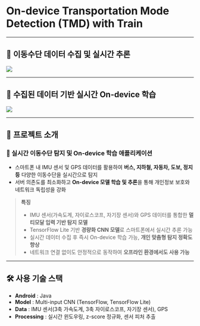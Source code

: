 # On-device Transportation Mode Detection (TMD) with Train  

---

## 🚆 이동수단 데이터 수집 및 실시간 추론
<img src="https://github.com/user-attachments/assets/29c5c5f0-5399-475b-ac1e-6a4222635e5d">

---

## 📡 수집된 데이터 기반 실시간 On-device 학습
<img src="https://github.com/user-attachments/assets/388501bd-d59b-46fd-9564-1c9e4480df5a">

---

## 📑 프로젝트 소개
### 👤 실시간 이동수단 탐지 및 On-device 학습 애플리케이션
- 스마트폰 내 IMU 센서 및 GPS 데이터를 활용하여 **버스, 지하철, 자동차, 도보, 정지 등** 다양한 이동수단을 실시간으로 탐지
- 서버 의존도를 최소화하고 **On-device 모델 학습 및 추론**을 통해 개인정보 보호와 네트워크 독립성을 강화

> **특징**  
> - IMU 센서(가속도계, 자이로스코프, 자기장 센서)와 GPS 데이터를 통합한 **멀티모달 입력 기반 탐지 모델**  
> - TensorFlow Lite 기반 **경량화 CNN 모델**로 스마트폰에서 실시간 추론 가능  
> - 실시간 데이터 수집 후 즉시 On-device 학습 가능, **개인 맞춤형 탐지 정확도 향상**  
> - 네트워크 연결 없이도 안정적으로 동작하여 **오프라인 환경에서도 사용 가능**  

---

## 🛠 사용 기술 스택
- **Android** : Java  
- **Model** : Multi-input CNN (TensorFlow, TensorFlow Lite)  
- **Data** : IMU 센서(3축 가속도계, 3축 자이로스코프, 자기장 센서), GPS  
- **Processing** : 실시간 윈도우링, z-score 정규화, 센서 피처 추출  
